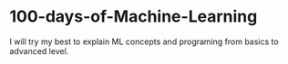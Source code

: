 # 100-days-of-Machine-Learning
I will try my best to explain ML concepts and programing from basics to advanced level. 
